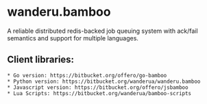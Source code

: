 # wanderu.bamboo

A reliable distributed redis-backed job queuing system with ack/fail semantics
and support for multiple languages.

## Client libraries:

    * Go version: https://bitbucket.org/offero/go-bamboo
    * Python version: https://bitbucket.org/wanderua/wanderu.bamboo
    * Javascript version: https://bitbucket.org/offero/jsbamboo
    * Lua Scripts: https://bitbucket.org/wanderua/bamboo-scripts
